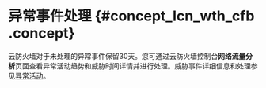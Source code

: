 # 异常事件处理 {#concept_lcn_wth_cfb .concept}

云防火墙对于未处理的异常事件保留30天。您可通过云防火墙控制台**网络流量分析**页面查看异常活动趋势和威胁时间详情并进行处理。威胁事件详细信息和处理参见[异常活动](cn.zh-CN/快速入门/查看网络流量分析.md#section_hpg_jwl_cfb)。

